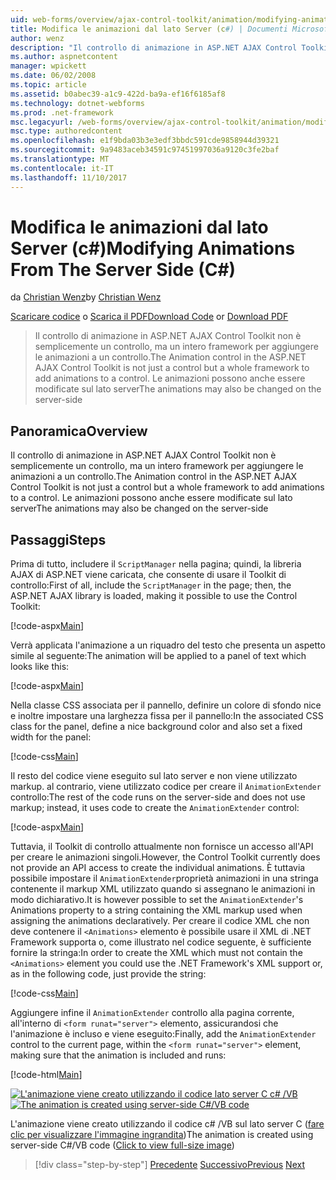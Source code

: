 ```yaml
---
uid: web-forms/overview/ajax-control-toolkit/animation/modifying-animations-from-the-server-side-cs
title: Modifica le animazioni dal lato Server (c#) | Documenti Microsoft
author: wenz
description: "Il controllo di animazione in ASP.NET AJAX Control Toolkit non è semplicemente un controllo, ma un intero framework per aggiungere le animazioni a un controllo. Le animazioni potrebbero inoltre..."
ms.author: aspnetcontent
manager: wpickett
ms.date: 06/02/2008
ms.topic: article
ms.assetid: b0abec39-a1c9-422d-ba9a-ef16f6185af8
ms.technology: dotnet-webforms
ms.prod: .net-framework
msc.legacyurl: /web-forms/overview/ajax-control-toolkit/animation/modifying-animations-from-the-server-side-cs
msc.type: authoredcontent
ms.openlocfilehash: e1f9bda03b3e3edf3bbdc591cde9858944d39321
ms.sourcegitcommit: 9a9483aceb34591c97451997036a9120c3fe2baf
ms.translationtype: MT
ms.contentlocale: it-IT
ms.lasthandoff: 11/10/2017
---
```

<a name="modifying-animations-from-the-server-side-c"></a><span data-ttu-id="a15d4-104">Modifica le animazioni dal lato Server (c#)</span><span class="sxs-lookup"><span data-stu-id="a15d4-104">Modifying Animations From The Server Side (C#)</span></span>
====================
<span data-ttu-id="a15d4-105">da [Christian Wenz](https://github.com/wenz)</span><span class="sxs-lookup"><span data-stu-id="a15d4-105">by [Christian Wenz](https://github.com/wenz)</span></span>

<span data-ttu-id="a15d4-106">[Scaricare codice](http://download.microsoft.com/download/f/9/a/f9a26acd-8df4-4484-8a18-199e4598f411/Animation9.cs.zip) o [Scarica il PDF](http://download.microsoft.com/download/6/7/1/6718d452-ff89-4d3f-a90e-c74ec2d636a3/animation9CS.pdf)</span><span class="sxs-lookup"><span data-stu-id="a15d4-106">[Download Code](http://download.microsoft.com/download/f/9/a/f9a26acd-8df4-4484-8a18-199e4598f411/Animation9.cs.zip) or [Download PDF](http://download.microsoft.com/download/6/7/1/6718d452-ff89-4d3f-a90e-c74ec2d636a3/animation9CS.pdf)</span></span>

> <span data-ttu-id="a15d4-107">Il controllo di animazione in ASP.NET AJAX Control Toolkit non è semplicemente un controllo, ma un intero framework per aggiungere le animazioni a un controllo.</span><span class="sxs-lookup"><span data-stu-id="a15d4-107">The Animation control in the ASP.NET AJAX Control Toolkit is not just a control but a whole framework to add animations to a control.</span></span> <span data-ttu-id="a15d4-108">Le animazioni possono anche essere modificate sul lato server</span><span class="sxs-lookup"><span data-stu-id="a15d4-108">The animations may also be changed on the server-side</span></span>


## <a name="overview"></a><span data-ttu-id="a15d4-109">Panoramica</span><span class="sxs-lookup"><span data-stu-id="a15d4-109">Overview</span></span>

<span data-ttu-id="a15d4-110">Il controllo di animazione in ASP.NET AJAX Control Toolkit non è semplicemente un controllo, ma un intero framework per aggiungere le animazioni a un controllo.</span><span class="sxs-lookup"><span data-stu-id="a15d4-110">The Animation control in the ASP.NET AJAX Control Toolkit is not just a control but a whole framework to add animations to a control.</span></span> <span data-ttu-id="a15d4-111">Le animazioni possono anche essere modificate sul lato server</span><span class="sxs-lookup"><span data-stu-id="a15d4-111">The animations may also be changed on the server-side</span></span>

## <a name="steps"></a><span data-ttu-id="a15d4-112">Passaggi</span><span class="sxs-lookup"><span data-stu-id="a15d4-112">Steps</span></span>

<span data-ttu-id="a15d4-113">Prima di tutto, includere il `ScriptManager` nella pagina; quindi, la libreria AJAX di ASP.NET viene caricata, che consente di usare il Toolkit di controllo:</span><span class="sxs-lookup"><span data-stu-id="a15d4-113">First of all, include the `ScriptManager` in the page; then, the ASP.NET AJAX library is loaded, making it possible to use the Control Toolkit:</span></span>

[!code-aspx[Main](modifying-animations-from-the-server-side-cs/samples/sample1.aspx)]

<span data-ttu-id="a15d4-114">Verrà applicata l'animazione a un riquadro del testo che presenta un aspetto simile al seguente:</span><span class="sxs-lookup"><span data-stu-id="a15d4-114">The animation will be applied to a panel of text which looks like this:</span></span>

[!code-aspx[Main](modifying-animations-from-the-server-side-cs/samples/sample2.aspx)]

<span data-ttu-id="a15d4-115">Nella classe CSS associata per il pannello, definire un colore di sfondo nice e inoltre impostare una larghezza fissa per il pannello:</span><span class="sxs-lookup"><span data-stu-id="a15d4-115">In the associated CSS class for the panel, define a nice background color and also set a fixed width for the panel:</span></span>

[!code-css[Main](modifying-animations-from-the-server-side-cs/samples/sample3.css)]

<span data-ttu-id="a15d4-116">Il resto del codice viene eseguito sul lato server e non viene utilizzato markup. al contrario, viene utilizzato codice per creare il `AnimationExtender` controllo:</span><span class="sxs-lookup"><span data-stu-id="a15d4-116">The rest of the code runs on the server-side and does not use markup; instead, it uses code to create the `AnimationExtender` control:</span></span>

[!code-aspx[Main](modifying-animations-from-the-server-side-cs/samples/sample4.aspx)]

<span data-ttu-id="a15d4-117">Tuttavia, il Toolkit di controllo attualmente non fornisce un accesso all'API per creare le animazioni singoli.</span><span class="sxs-lookup"><span data-stu-id="a15d4-117">However, the Control Toolkit currently does not provide an API access to create the individual animations.</span></span> <span data-ttu-id="a15d4-118">È tuttavia possibile impostare il `AnimationExtender`proprietà animazioni in una stringa contenente il markup XML utilizzato quando si assegnano le animazioni in modo dichiarativo.</span><span class="sxs-lookup"><span data-stu-id="a15d4-118">It is however possible to set the `AnimationExtender`'s Animations property to a string containing the XML markup used when assigning the animations declaratively.</span></span> <span data-ttu-id="a15d4-119">Per creare il codice XML che non deve contenere il `<Animations>` elemento è possibile usare il XML di .NET Framework supporta o, come illustrato nel codice seguente, è sufficiente fornire la stringa:</span><span class="sxs-lookup"><span data-stu-id="a15d4-119">In order to create the XML which must not contain the `<Animations>` element you could use the .NET Framework's XML support or, as in the following code, just provide the string:</span></span>

[!code-css[Main](modifying-animations-from-the-server-side-cs/samples/sample5.css)]

<span data-ttu-id="a15d4-120">Aggiungere infine il `AnimationExtender` controllo alla pagina corrente, all'interno di `<form runat="server">` elemento, assicurandosi che l'animazione è incluso e viene eseguito:</span><span class="sxs-lookup"><span data-stu-id="a15d4-120">Finally, add the `AnimationExtender` control to the current page, within the `<form runat="server">` element, making sure that the animation is included and runs:</span></span>

[!code-html[Main](modifying-animations-from-the-server-side-cs/samples/sample6.html)]


<span data-ttu-id="a15d4-121">[![L'animazione viene creato utilizzando il codice lato server C c# /VB](modifying-animations-from-the-server-side-cs/_static/image2.png)](modifying-animations-from-the-server-side-cs/_static/image1.png)</span><span class="sxs-lookup"><span data-stu-id="a15d4-121">[![The animation is created using server-side C#/VB code](modifying-animations-from-the-server-side-cs/_static/image2.png)](modifying-animations-from-the-server-side-cs/_static/image1.png)</span></span>

<span data-ttu-id="a15d4-122">L'animazione viene creato utilizzando il codice c# /VB sul lato server C ([fare clic per visualizzare l'immagine ingrandita](modifying-animations-from-the-server-side-cs/_static/image3.png))</span><span class="sxs-lookup"><span data-stu-id="a15d4-122">The animation is created using server-side C#/VB code ([Click to view full-size image](modifying-animations-from-the-server-side-cs/_static/image3.png))</span></span>

>[!div class="step-by-step"]
<span data-ttu-id="a15d4-123">[Precedente](triggering-an-animation-in-another-control-cs.md)
[Successivo](executing-animations-using-client-side-code-cs.md)</span><span class="sxs-lookup"><span data-stu-id="a15d4-123">[Previous](triggering-an-animation-in-another-control-cs.md)
[Next](executing-animations-using-client-side-code-cs.md)</span></span>
